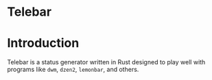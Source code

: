# Telebar

# Introduction
Telebar is a status generator written in Rust designed to play well with programs like `dwm`, `dzen2`, `lemonbar`, and others.
